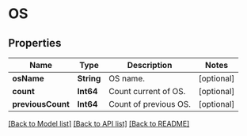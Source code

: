 # OS

## Properties
Name | Type | Description | Notes
------------ | ------------- | ------------- | -------------
**osName** | **String** | OS name. | [optional] 
**count** | **Int64** | Count current of OS. | [optional] 
**previousCount** | **Int64** | Count of previous OS. | [optional] 

[[Back to Model list]](../README.md#documentation-for-models) [[Back to API list]](../README.md#documentation-for-api-endpoints) [[Back to README]](../README.md)


